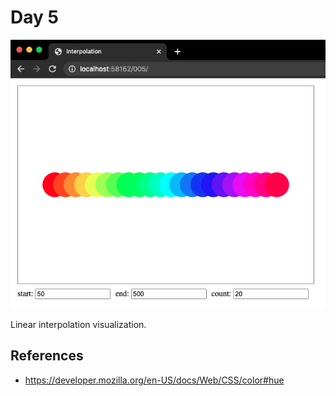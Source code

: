 Day 5
=====

![Screen Shot](screenshot.png)

Linear interpolation visualization.


References
----------

* https://developer.mozilla.org/en-US/docs/Web/CSS/color#hue
